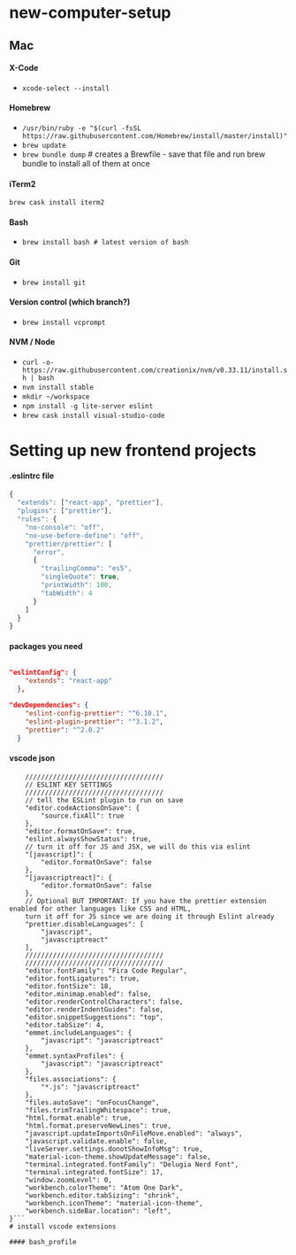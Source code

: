 # new-computer-setup

## Mac

#### X-Code

- `xcode-select --install`

#### Homebrew

- `/usr/bin/ruby -e "$(curl -fsSL https://raw.githubusercontent.com/Homebrew/install/master/install)"`
- `brew update`
- `brew bundle dump` # creates a Brewfile - save that file and run brew bundle to install all of them at once

#### iTerm2

`brew cask install iterm2`

#### Bash

- `brew install bash # latest version of bash`

#### Git

- `brew install git`

#### Version control (which branch?)

- `brew install vcprompt`

#### NVM / Node

- `curl -o- https://raw.githubusercontent.com/creationix/nvm/v0.33.11/install.sh | bash`
- `nvm install stable`
- `mkdir ~/workspace`
- `npm install -g lite-server eslint`
- `brew cask install visual-studio-code`

# Setting up new frontend projects

#### .eslintrc file

```javascript
{
  "extends": ["react-app", "prettier"],
  "plugins": ["prettier"],
  "rules": {
    "no-console": "off",
    "no-use-before-define": "off",
    "prettier/prettier": [
      "error",
      {
        "trailingComma": "es5",
        "singleQuote": true,
        "printWidth": 100,
        "tabWidth": 4
      }
    ]
  }
}
```

#### packages you need

```json

"eslintConfig": {
    "extends": "react-app"
  },

"devDependencies": {
    "eslint-config-prettier": "^6.10.1",
    "eslint-plugin-prettier": "^3.1.2",
    "prettier": "^2.0.2"
  }
```

#### vscode json

````json{
    ///////////////////////////////////
    // ESLINT KEY SETTINGS
    ///////////////////////////////////
    // tell the ESLint plugin to run on save
    "editor.codeActionsOnSave": {
        "source.fixAll": true
    },
    "editor.formatOnSave": true,
    "eslint.alwaysShowStatus": true,
    // turn it off for JS and JSX, we will do this via eslint
    "[javascript]": {
        "editor.formatOnSave": false
    },
    "[javascriptreact]": {
        "editor.formatOnSave": false
    },
    // Optional BUT IMPORTANT: If you have the prettier extension enabled for other languages like CSS and HTML, 
    turn it off for JS since we are doing it through Eslint already
    "prettier.disableLanguages": [
        "javascript",
        "javascriptreact"
    ],
    ///////////////////////////////////
    ///////////////////////////////////
    "editor.fontFamily": "Fira Code Regular",
    "editor.fontLigatures": true,
    "editor.fontSize": 18,
    "editor.minimap.enabled": false,
    "editor.renderControlCharacters": false,
    "editor.renderIndentGuides": false,
    "editor.snippetSuggestions": "top",
    "editor.tabSize": 4,
    "emmet.includeLanguages": {
        "javascript": "javascriptreact"
    },
    "emmet.syntaxProfiles": {
        "javascript": "javascriptreact"
    },
    "files.associations": {
        "*.js": "javascriptreact"
    },
    "files.autoSave": "onFocusChange",
    "files.trimTrailingWhitespace": true,
    "html.format.enable": true,
    "html.format.preserveNewLines": true,
    "javascript.updateImportsOnFileMove.enabled": "always",
    "javascript.validate.enable": false,
    "liveServer.settings.donotShowInfoMsg": true,
    "material-icon-theme.showUpdateMessage": false,
    "terminal.integrated.fontFamily": "Delugia Nerd Font",
    "terminal.integrated.fontSize": 17,
    "window.zoomLevel": 0,
    "workbench.colorTheme": "Atom One Dark",
    "workbench.editor.tabSizing": "shrink",
    "workbench.iconTheme": "material-icon-theme",
    "workbench.sideBar.location": "left",
}```
# install vscode extensions

#### bash_profile
````
